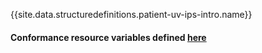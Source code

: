 {{site.data.structuredefinitions.patient-uv-ips-intro.name}}

#### Conformance resource variables defined [here](http://wiki.hl7.org/index.php?title=IG_Publisher_Documentation#Jekyll)
